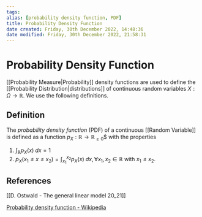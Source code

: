 ```yaml
---
tags: 
alias: [probability density function, PDF]
title: Probability Density Function
date created: Friday, 30th December 2022, 14:48:36
date modified: Friday, 30th December 2022, 21:58:31
---
```


# Probability Density Function

[[Probability Measure|Probability]] density functions are used to define the [[Probability Distribution|distributions]] of continuous random variables $X:\Omega\to\mathbb{R}$. We use the following definitions.

## Definition

The _probability density function_ (PDF) of a continuous [[Random Variable]] is defined as a function $p_X:\mathbb{R}\to\mathbb{R}_{\geq0}$$ with the properties

1. $\displaystyle\int_{\mathbb{R}}p_X(x)\;dx=1$
2. $\displaystyle p_X(x_1\leq x\leq x_2)=\int_{x_1}^{x_2}p_X(x)\;dx,\forall x_1,x_2\in\mathbb{R}$ with $x_1\leq x_2$.

## References

[[D. Ostwald - The general linear model 20_21]]

[Probability density function - Wikipedia](https://en.wikipedia.org/wiki/Probability_density_function)